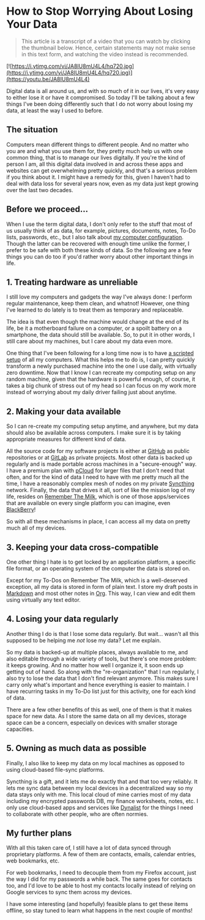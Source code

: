 # How to Stop Worrying About Losing Your Data

> This article is a transcript of a video that you can watch by clicking the thumbnail below. Hence, certain statements may not make sense in this text form, and watching the video instead is recommended.

[![https://i.ytimg.com/vi/JA8IU8mU4L4/hq720.jpg](https://i.ytimg.com/vi/JA8IU8mU4L4/hq720.jpg)](https://youtu.be/JA8IU8mU4L4)

Digital data is all around us, and with so much of it in our lives, it's very easy to either lose it or have it compromised. So today I'll be talking about a few things I've been doing differently such that I do not worry about losing my data, at least the way I used to before.

## The situation

Computers mean different things to different people. And no matter who you are and what you use them for, they pretty much help us with one common thing, that is to manage our lives digitally. If you're the kind of person I am, all this digital data involved in and across these apps and websites can get overwhelming pretty quickly, and that's a serious problem if you think about it. I might have a remedy for this, given I haven't had to deal with data loss for several years now, even as my data just kept growing over the last two decades.

## Before we proceed...

When I use the term digital data, I don't only refer to the stuff that most of us usually think of as data, for example, pictures, documents, notes, To-Do lists, passwords, etc., but I also talk about [my computer configuration](https://github.com/myTerminal/dotfiles). Though the latter can be recovered with enough time unlike the former, I prefer to be safe with both these kinds of data. So the following are a few things you can do too if you'd rather worry about other important things in life.

## 1. Treating hardware as unreliable

I still love my computers and gadgets the way I've always done: I perform regular maintenance, keep them clean, and whatnot! However, one thing I've learned to do lately is to treat them as temporary and replaceable.

The idea is that even though the machine would change at the end of its life, be it a motherboard failure on a computer, or a spoilt battery on a smartphone, the data should still be available. So, to put it in other words, I still care about my machines, but I care about my data even more.

One thing that I've been following for a long time now is to have [a scripted setup](https://github.com/myTerminal/dotfiles/tree/master/.setup) of all my computers. What this helps me to do is, I can pretty quickly transform a newly purchased machine into the one I use daily, with virtually zero downtime. Now that I know I can recreate my computing setup on any random machine, given that the hardware is powerful enough, of course, it takes a big chunk of stress out of my head so I can focus on my work more instead of worrying about my daily driver failing just about anytime.

## 2. Making your data available

So I can re-create my computing setup anytime, and anywhere, but my data should also be available across computers. I make sure it is by taking appropriate measures for different kind of data.

All the source code for my software projects is either at [GitHub](https://github.com) as public repositories or at [GitLab](https://about.gitlab.com) as private projects. Most other data is backed up regularly and is made portable across machines in a "secure-enough" way. I have a premium plan with [pCloud](https://www.pcloud.com) for larger files that I don't need that often, and for the kind of data I need to have with me pretty much all the time, I have a reasonably complex mesh of nodes on my private [Syncthing](https://syncthing.net) network. Finally, the data that drives it all, sort of like the mission log of my life, resides on [Remember The Milk](https://www.rememberthemilk.com), which is one of those apps/services that are available on every single platform you can imagine, even [BlackBerry](https://www.blackberry.com/us/en/products/devices)!

So with all these mechanisms in place, I can access all my data on pretty much all of my devices.

## 3. Keeping your data cross-compatible

One other thing I hate is to get locked by an application platform, a specific file format, or an operating system of the computer the data is stored on.

Except for my To-Dos on Remember The Milk, which is a well-deserved exception, all my data is stored in form of plain text. I store my draft posts in [Markdown](https://daringfireball.net/projects/markdown) and most other notes in [Org](https://orgmode.org). This way, I can view and edit them using virtually any text editor.

## 4. Losing your data regularly

Another thing I do is that I lose some data regularly. But wait... wasn't all this supposed to be helping me *not* lose my data? Let me explain.

So my data is backed-up at multiple places, always available to me, and also editable through a wide variety of tools, but there's one more problem: it keeps growing. And no matter how well I organize it, it soon ends up getting out of hand. So along with the "re-organization" that I run regularly, I also try to lose the data that I don't find relevant anymore. This makes sure I carry only what's important and hence everything is easier to maintain. I have recurring tasks in my To-Do list just for this activity, one for each kind of data.

There are a few other benefits of this as well, one of them is that it makes space for new data. As I store the same data on all my devices, storage space can be a concern, especially on devices with smaller storage capacities.

## 5. Owning as much data as possible

Finally, I also like to keep my data on my local machines as opposed to using cloud-based file-sync platforms.

Syncthing is a gift, and it lets me do exactly that and that too very reliably. It lets me sync data between my local devices in a decentralized way so my data stays only with me. This local cloud of mine carries most of my data including my encrypted passwords DB, my finance worksheets, notes, etc. I only use cloud-based apps and services like [Dynalist](https://dynalist.io) for the things I need to collaborate with other people, who are often normies.

## My further plans

With all this taken care of, I still have a lot of data synced through proprietary platforms. A few of them are contacts, emails, calendar entries, web bookmarks, etc. 

For web bookmarks, I need to decouple them from my Firefox account, just the way I did for my passwords a while back. The same goes for contacts too, and I'd love to be able to host my contacts locally instead of relying on Google services to sync them across my devices.

I have some interesting (and hopefully) feasible plans to get these items offline, so stay tuned to learn what happens in the next couple of months!
